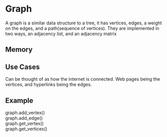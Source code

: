 <h1>Graph</h1>
<p1> A graph is a similar data structure to a tree, it has vertices, edges, a weight on the edges, and a path(sequence of vertices). They are implemented in two ways, an adjacency list, and an adjacency matrix <br/>
</p1>
<h2>Memory</h2>


<h2> Use Cases</h2>
<p1> Can be thought of as how the internet is connected. Web pages being the vertices, and hyperlinks being the edges.
<h2>Example </h2>
graph.add_vertex()<br/>
graph.add_edge()<br/>
graph.get_vertex()<br/>
graph.get_vertices()
